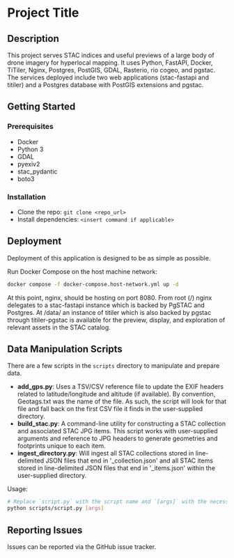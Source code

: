 # Project Title

## Description

This project serves STAC indices and useful previews of a large body of drone imagery for hyperlocal mapping. It uses Python, FastAPI, Docker, TiTiler, Nginx, Postgres, PostGIS, GDAL, Rasterio, rio cogeo, and pgstac. The services deployed include two web applications (stac-fastapi and titiler) and a Postgres database with PostGIS extensions and pgstac.

## Getting Started

### Prerequisites

* Docker
* Python 3
* GDAL
* pyexiv2
* stac_pydantic
* boto3

### Installation

* Clone the repo: `git clone <repo_url>`
* Install dependencies: `<insert command if applicable>`

## Deployment

Deployment of this application is designed to be as simple as possible.

Run Docker Compose on the host machine network:
```bash
docker compose -f docker-compose.host-network.yml up -d
```

At this point, nginx, should be hosting on port 8080. From root (/) nginx delegates to a stac-fastapi instance which is backed by PgSTAC and Postgres. At /data/ an instance of titiler which is also backed by pgstac through titiler-pgstac is available for the preview, display, and exploration of relevant assets in the STAC catalog.

## Data Manipulation Scripts

There are a few scripts in the `scripts` directory to manipulate and prepare data.

* **add_gps.py**: Uses a TSV/CSV reference file to update the EXIF headers related to latitude/longitude and altitude (if available). By convention, Geotags.txt was the name of the file. As such, the script will look for that file and fall back on the first CSV file it finds in the user-supplied directory. 
* **build_stac.py**: A command-line utility for constructing a STAC collection and associated STAC JPG items. This script works with user-supplied arguments and reference to JPG headers to generate geometries and footprints unique to each item.
* **ingest_directory.py**: Will ingest all STAC collections stored in line-delimited JSON files that end in '_collection.json' and all STAC items stored in line-delimited JSON files that end in '_items.json' within the user-supplied directory.

Usage:

```bash
# Replace `script.py` with the script name and `[args]` with the necessary arguments.
python scripts/script.py [args]
```

## Reporting Issues

Issues can be reported via the GitHub issue tracker.